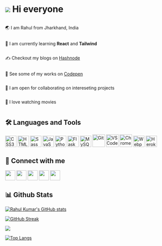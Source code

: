# ![](https://user-images.githubusercontent.com/18350557/176309783-0785949b-9127-417c-8b55-ab5a4333674e.gif) Hi everyone
<div style="display: flex;flex-direction:column;gap:-2px">
 <p>🌏 I am Rahul from Jharkhand, India</p> 
 <p>🧠 I am currently learning <strong>React</strong> and <strong>Tailwind</strong></p>
 <p>✍ Checkout my blogs on <a href="https://rahulbaran.hashnode.dev/" target="_blank">Hashnode</a></p>
 <p>🚀 See some of my works on <a href="https://codepen.io/rahulbaran" target="_blank">Codepen</a></p>
 <p>🤝 I am open for collaborating on intereseting projects</p>
 <p>💜 I love watching movies</p>
</div>
  
## 🛠️ Languages and Tools
<p align="left">
  <a href="https://www.w3.org/TR/CSS/#css" target="_blank" rel="noreferrer"><img src="https://raw.githubusercontent.com/danielcranney/readme-generator/main/public/icons/skills/css3-colored.svg" width="36" height="36" alt="CSS3" /></a>
  <a href="https://developer.mozilla.org/en-US/docs/Glossary/HTML5" target="_blank" rel="noreferrer"><img src="https://raw.githubusercontent.com/danielcranney/readme-generator/main/public/icons/skills/html5-colored.svg" width="36" height="36" alt="HTML5" /></a>
  <a href="https://sass-lang.com/" target="_blank" rel="noreferrer"><img src="https://raw.githubusercontent.com/danielcranney/readme-generator/main/public/icons/skills/sass-colored.svg" width="36" height="36" alt="Sass" /></a>
  <a href="https://developer.mozilla.org/en-US/docs/Web/JavaScript" target="_blank" rel="noreferrer"><img src="https://raw.githubusercontent.com/danielcranney/readme-generator/main/public/icons/skills/javascript-colored.svg" width="36" height="36" alt="JavaScript" /></a>
  <a href="https://www.python.org/" target="_blank" rel="noreferrer"><img src="https://raw.githubusercontent.com/danielcranney/readme-generator/main/public/icons/skills/python-colored.svg" width="36" height="36" alt="Python" /></a>
  <a href="https://flask.palletsprojects.com/en/2.0.x/" target="_blank" rel="noreferrer"><img src="https://raw.githubusercontent.com/danielcranney/readme-generator/main/public/icons/skills/flask-colored-dark.svg" width="36" height="36" alt="Flask" /></a>
  <a href="https://www.mysql.com/" target="_blank" rel="noreferrer"><img src="https://raw.githubusercontent.com/danielcranney/readme-generator/main/public/icons/skills/mysql-colored.svg" width="36" height="36" alt="MySQL" /></a>
  <img src="https://cdn.jsdelivr.net/gh/devicons/devicon/icons/git/git-original.svg" title="Git" width="40" height="40"/>
  <img src="https://cdn.jsdelivr.net/gh/devicons/devicon/icons/vscode/vscode-original.svg" title="VSCode" width="40" height="40"/>
  <img src="https://cdn.jsdelivr.net/gh/devicons/devicon/icons/chrome/chrome-original.svg" title="Chrome" width="40" height="40"/>
  <a href="https://webpack.js.org/" target="_blank" rel="noreferrer"><img src="https://raw.githubusercontent.com/danielcranney/readme-generator/main/public/icons/skills/webpack-colored.svg" width="36" height="36" alt="Webpack" /></a>
  <a href="https://www.heroku.com/" target="_blank" rel="noreferrer"><img src="https://raw.githubusercontent.com/danielcranney/readme-generator/main/public/icons/skills/heroku-colored.svg" width="36" height="36" alt="Heroku" /></a>
</p>

 ## 🤝 Connect with me
<p align="left"> 
  <a href="https://www.twitter.com/rahul9422dev" target="_blank" rel="noreferrer"><img src="https://raw.githubusercontent.com/danielcranney/readme-generator/main/public/icons/socials/twitter.svg" width="32" height="32" /></a>
  <a href="https://www.github.com/rahulbaran" target="_blank" rel="noreferrer"><img src="https://raw.githubusercontent.com/danielcranney/readme-generator/main/public/icons/socials/github-dark.svg" width="32" height="32" /></a> 
  <a href="https://www.linkedin.com/in/rahulbaran/" target="_blank" rel="noreferrer"><img src="https://raw.githubusercontent.com/danielcranney/readme-generator/main/public/icons/socials/linkedin.svg" width="32" height="32" /></a> 
  <a href="https://www.codepen.io/rahulbaran" target="_blank" rel="noreferrer"><img src="https://raw.githubusercontent.com/danielcranney/readme-generator/main/public/icons/socials/codepen-dark.svg" width="32" height="32" /></a>
  <a href="http://www.instagram.com/in/rahulbaran/" target="_blank" rel="noreferrer"><img src="https://raw.githubusercontent.com/danielcranney/readme-generator/main/public/icons/socials/instagram.svg" width="32" height="32" /></a> 
</p>

## 📊 Github Stats
[![Rahul Kumar's GitHub stats](https://github-readme-stats.vercel.app/api?username=rahulbaran&show_icons=true&theme=onedark&hide_border=true)](https://github.com/rahulbaran/github-readme-stats)

[![GitHub Streak](https://github-readme-streak-stats.herokuapp.com/?user=Rahulbaran&theme=onedark&hide_border=true)](https://git.io/streak-stats)

<img src="https://activity-graph.herokuapp.com/graph?username=Rahulbaran&theme=one-dark&hide_border=true"/>

[![Top Langs](https://github-readme-stats.vercel.app/api/top-langs/?username=rahulbaran&langs_count=5&hide=c%2B%2B,c,powershell,assembly&theme=onedark&hide_border=true&card_width=270)](https://github.com/anuraghazra/github-readme-stats)



                  
                  
               
                          
                     
